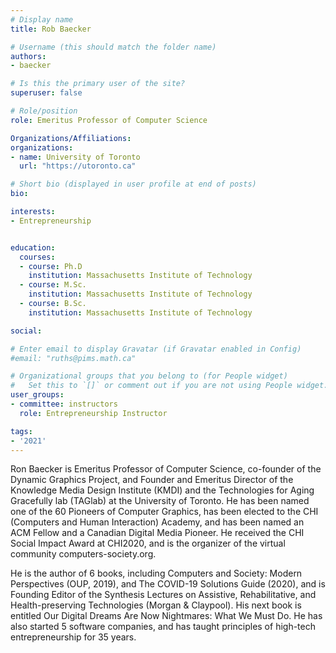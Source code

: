 ```yaml
---
# Display name
title: Rob Baecker

# Username (this should match the folder name)
authors:
- baecker

# Is this the primary user of the site?
superuser: false

# Role/position
role: Emeritus Professor of Computer Science

Organizations/Affiliations:
organizations:
- name: University of Toronto
  url: "https://utoronto.ca"

# Short bio (displayed in user profile at end of posts)
bio: 

interests:
- Entrepreneurship


education:
  courses:
  - course: Ph.D
    institution: Massachusetts Institute of Technology
  - course: M.Sc.
    institution: Massachusetts Institute of Technology
  - course: B.Sc.
    institution: Massachusetts Institute of Technology

social:

# Enter email to display Gravatar (if Gravatar enabled in Config)
#email: "ruths@pims.math.ca"

# Organizational groups that you belong to (for People widget)
#   Set this to `[]` or comment out if you are not using People widget.
user_groups:
- committee: instructors
  role: Entrepreneurship Instructor

tags:
- '2021'
---
```


Ron Baecker is Emeritus Professor of Computer Science, co-founder of the Dynamic
Graphics Project, and Founder and Emeritus Director of the Knowledge Media
Design Institute (KMDI) and the Technologies for Aging Gracefully lab (TAGlab)
at the University of Toronto. He has been named one of the 60 Pioneers of
Computer Graphics, has been elected to the CHI (Computers and Human Interaction)
Academy, and has been named an ACM Fellow and a Canadian Digital Media Pioneer.
He received the CHI Social Impact Award at CHI2020, and is the organizer of the
virtual community computers-society.org.

He is the author of 6 books, including Computers and Society: Modern
Perspectives (OUP, 2019), and The COVID-19 Solutions Guide (2020), and is
Founding Editor of the Synthesis Lectures on Assistive, Rehabilitative, and
Health-preserving Technologies (Morgan & Claypool).  His next book is entitled
Our Digital Dreams Are Now Nightmares: What We Must Do. He has also started 5
software companies, and has taught principles of high-tech entrepreneurship for
35 years.
